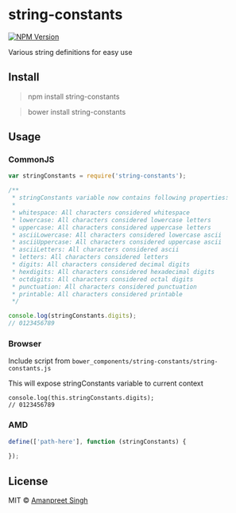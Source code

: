 # string-constants
[![NPM Version](https://img.shields.io/npm/v/string-constants.svg?style=flat)](https://www.npmjs.com/package/string-constants)

Various string definitions for easy use

## Install

> npm install string-constants

> bower install string-constants

## Usage

### CommonJS

```js
var stringConstants = require('string-constants');

/**
 * stringConstants variable now contains following properties:
 *
 * whitespace: All characters considered whitespace
 * lowercase: All characters considered lowercase letters
 * uppercase: All characters considered uppercase letters
 * asciiLowercase: All characters considered lowercase ascii
 * asciiUppercase: All characters considered uppercase ascii
 * asciiLetters: All characters considered ascii
 * letters: All characters considered letters
 * digits: All characters considered decimal digits
 * hexdigits: All characters considered hexadecimal digits
 * octdigits: All characters considered octal digits
 * punctuation: All characters considered punctuation
 * printable: All characters considered printable
 */

console.log(stringConstants.digits);
// 0123456789
```

### Browser

Include script from `bower_components/string-constants/string-constants.js`

This will expose stringConstants variable to current context

```
console.log(this.stringConstants.digits);
// 0123456789
```

### AMD

```js
define(['path-here'], function (stringConstants) {
  
});
```

## License

MIT © [Amanpreet Singh](https://apsdehal.in)

